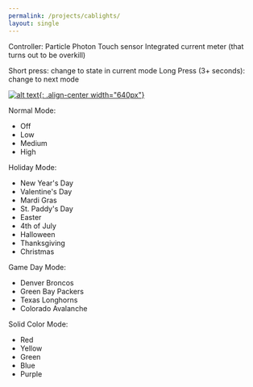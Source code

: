 ```yaml
---
permalink: /projects/cablights/
layout: single
---
```


Controller: Particle Photon
Touch sensor
Integrated current meter (that turns out to be overkill)

Short press: change to state in current mode
Long Press (3+ seconds): change to next mode

[![alt text](https://storage.googleapis.com/media.darkwire.com/cablights_normal_640x360.gif){: .align-center width="640px"}](https://storage.googleapis.com/media.darkwire.com/cablights_normal_640x360.gif)

Normal Mode:
* Off
* Low
* Medium
* High

Holiday Mode:
* New Year's Day
* Valentine's Day
* Mardi Gras
* St. Paddy's Day
* Easter
* 4th of July
* Halloween
* Thanksgiving
* Christmas

Game Day Mode:
* Denver Broncos
* Green Bay Packers
* Texas Longhorns
* Colorado Avalanche

Solid Color Mode:
* Red
* Yellow
* Green
* Blue
* Purple
